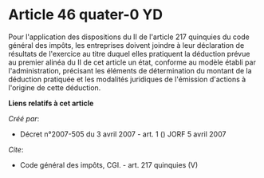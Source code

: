 # Article 46 quater-0 YD

Pour l'application des dispositions du II de l'article 217 quinquies du code général des impôts, les entreprises doivent
joindre à leur déclaration de résultats de l'exercice au titre duquel elles pratiquent la déduction prévue au premier alinéa
du II de cet article un état, conforme au modèle établi par l'administration, précisant les éléments de détermination du
montant de la déduction pratiquée et les modalités juridiques de l'émission d'actions à l'origine de cette déduction.

**Liens relatifs à cet article**

_Créé par_:

  - Décret n°2007-505 du 3 avril 2007 - art. 1 () JORF 5 avril 2007

_Cite_:

  - Code général des impôts, CGI. - art. 217 quinquies (V)
